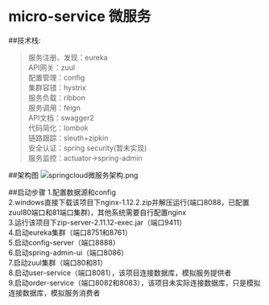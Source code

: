 # micro-service 微服务
##技术栈:
>服务注册、发现：eureka<br/>
API网关：zuul<br/>
配置管理：config<br/>
集群容错：hystrix<br/>
服务负载：ribbon<br/>
服务调用：feign<br/>
API文档：swagger2<br/>
代码简化：lombok<br/>
链路跟踪：sleuth+zipkin<br/>
安全认证：spring security(暂未实现)<br/>
服务监控：actuator->spring-admin<br/>

##架构图
![springcloud微服务架构.png](https://upload-images.jianshu.io/upload_images/14770430-8a0ead61b781be6c.png?imageMogr2/auto-orient/strip%7CimageView2/2/w/1240)

##启动步骤
1.配置数据源和config<br/>
2.windows直接下载该项目下nginx-1.12.2.zip并解压运行(端口8088，已配置zuul80端口和81端口集群)，其他系统需要自行配置nginx<br/>
3.运行该项目下zip-server-2.11.12-exec.jar（端口9411）<br/>
4.启动eureka集群（端口8751和8761）<br/>
5.启动config-server（端口8888）<br/>
6.启动spring-admin-ui（端口8086）<br/>
7.启动zuul集群（端口80和81）<br/>
8.启动user-service（端口8081），该项目连接数据库，模拟服务提供者<br/>
9.启动order-service（端口8082和8083），该项目未实际连接数据库，只是模拟连接数据库，模拟服务消费者<br/>




